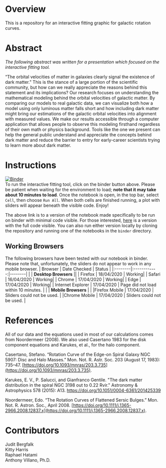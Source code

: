 # Overview
This is a repository for an interactive fitting graphic for galactic rotation curves.

# Abstract
*The following abstract was written for a presentation which focused on the interactive fitting tool.*

“The orbital velocities of matter in galaxies clearly signal the existence of dark matter.” This is the stance of a large portion of the scientific community, but how can we really appreciate the reasons behind this statement and its implications? Our research focuses on understanding the mathematical modeling behind the orbital velocities of galactic matter.  By comparing our models to real galactic data, we can visualize both how a model using only luminous matter falls short and how including dark matter might bring our estimations of the galactic orbital velocities into alignment with measured values. We make our results accessible through a computer application that allows people to observe this modeling firsthand regardless of their own math or physics background. Tools like the one we present can help the general public understand and appreciate the concepts behind dark matter and reduce the barrier to entry for early-career scientists trying to learn more about dark matter.

# Instructions
[![Binder](https://mybinder.org/badge_logo.svg)](https://mybinder.org/v2/gh/villano-lab/galactic-spin/master?filepath=binder%2FRotation_Curve_Sliders.ipynb)
<br /> To run the interactive fitting tool, click on the binder button above. Please be patient when waiting for the environment to load; **note that it may take about 10 minutes to load**. Once the notebook is open, in the top bar, select `Cell`, then choose `Run All`. When both cells are finished running, a plot with sliders will appear beneath the visible code. Enjoy!

The above link is to a version of the notebook made specifically to be run on binder with minimal code visible.
For those interested, [here](https://mybinder.org/v2/gh/villano-lab/galactic-spin/master?filepath=binder%2FRotation_Curve_Sliders-With-Code.ipynb)
is a version with the full code visible. You can also run either version locally by cloning the repository and running one of the notebooks in the `binder` directory.

## Working Browsers
The following browsers have been tested with our notebook in binder.  
Please note that, unfortunately, the sliders do not appear to work in any mobile browser.
| Browser | Date Checked | Status |
|:--------|:------------:|--------|
|         | **Desktop Browsers** ||
| Firefox | 18/04/2020   | Working|
| Safari  | 16/04/2020   | Working|
| Chrome  | 17/04/2020   | Working|
| Edge    | 17/04/2020   | Working|
| Internet Explorer | 17/04/2020 | Page did not load within 10 minutes. |
|         | **Mobile Browsers** | |
|Firefox Mobile | 17/04/2020 | Sliders could not be used. |
|Chrome Mobile  | 17/04/2020 | Sliders could not be used. |

# References
All of our data and the equations used in most of our calculations comes from Noordermeer (2008). We also used Casertano 1983 for the disk component equations and Karukes, et al., for the halo component.

Casertano, Stefano. “Rotation Curve of the Edge-on Spiral Galaxy NGC 5907: Disc and Halo Masses.” Mon. Not. R. Astr. Soc. 203 (August 17, 1983): 735–47. [https://doi.org/10.1093/mnras/203.3.735](https://doi.org/10.1093/mnras/203.3.735). 

Karukes, E. V., P. Salucci, and Gianfranco Gentile. "The dark matter distribution in the spiral NGC 3198 out to 0.22 Rvir." Astronomy & Astrophysics 578 (2015): A13. https://doi.org/10.1051/0004-6361/201425339

Noordermeer, Edo. “The Rotation Curves of Flattened Sersic Bulges.” Mon. Not. R. Astron. Soc., April 2008. [https://doi.org/10.1111/j.1365-2966.2008.12837.x](https://doi.org/10.1111/j.1365-2966.2008.12837.x).

# Contributors
Judit Bergfalk  
Kitty Harris  
Raphael Hatami  
Anthony Villano, Ph.D.
